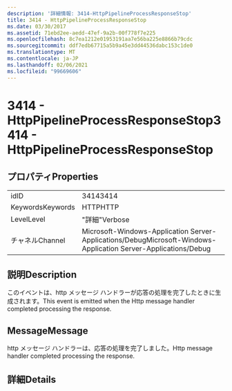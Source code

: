 ```yaml
---
description: '詳細情報: 3414-HttpPipelineProcessResponseStop'
title: 3414 - HttpPipelineProcessResponseStop
ms.date: 03/30/2017
ms.assetid: 71ebd2ee-aedd-47ef-9a2b-00f778f7e225
ms.openlocfilehash: 8c7ea1212e01953191aa7e56ba225e8866b79cdc
ms.sourcegitcommit: ddf7edb67715a5b9a45e3dd44536dabc153c1de0
ms.translationtype: MT
ms.contentlocale: ja-JP
ms.lasthandoff: 02/06/2021
ms.locfileid: "99669606"
---
```

# <a name="3414---httppipelineprocessresponsestop"></a><span data-ttu-id="4fa59-103">3414 - HttpPipelineProcessResponseStop</span><span class="sxs-lookup"><span data-stu-id="4fa59-103">3414 - HttpPipelineProcessResponseStop</span></span>

## <a name="properties"></a><span data-ttu-id="4fa59-104">プロパティ</span><span class="sxs-lookup"><span data-stu-id="4fa59-104">Properties</span></span>  
  
|||  
|-|-|  
|<span data-ttu-id="4fa59-105">id</span><span class="sxs-lookup"><span data-stu-id="4fa59-105">ID</span></span>|<span data-ttu-id="4fa59-106">3414</span><span class="sxs-lookup"><span data-stu-id="4fa59-106">3414</span></span>|  
|<span data-ttu-id="4fa59-107">Keywords</span><span class="sxs-lookup"><span data-stu-id="4fa59-107">Keywords</span></span>|<span data-ttu-id="4fa59-108">HTTP</span><span class="sxs-lookup"><span data-stu-id="4fa59-108">HTTP</span></span>|  
|<span data-ttu-id="4fa59-109">Level</span><span class="sxs-lookup"><span data-stu-id="4fa59-109">Level</span></span>|<span data-ttu-id="4fa59-110">"詳細"</span><span class="sxs-lookup"><span data-stu-id="4fa59-110">Verbose</span></span>|  
|<span data-ttu-id="4fa59-111">チャネル</span><span class="sxs-lookup"><span data-stu-id="4fa59-111">Channel</span></span>|<span data-ttu-id="4fa59-112">Microsoft-Windows-Application Server-Applications/Debug</span><span class="sxs-lookup"><span data-stu-id="4fa59-112">Microsoft-Windows-Application Server-Applications/Debug</span></span>|  
  
## <a name="description"></a><span data-ttu-id="4fa59-113">説明</span><span class="sxs-lookup"><span data-stu-id="4fa59-113">Description</span></span>  

 <span data-ttu-id="4fa59-114">このイベントは、http メッセージ ハンドラーが応答の処理を完了したときに生成されます。</span><span class="sxs-lookup"><span data-stu-id="4fa59-114">This event is emitted when the Http message handler completed processing the response.</span></span>  
  
## <a name="message"></a><span data-ttu-id="4fa59-115">Message</span><span class="sxs-lookup"><span data-stu-id="4fa59-115">Message</span></span>  

 <span data-ttu-id="4fa59-116">http メッセージ ハンドラーは、応答の処理を完了しました。</span><span class="sxs-lookup"><span data-stu-id="4fa59-116">Http message handler completed processing the response.</span></span>  
  
## <a name="details"></a><span data-ttu-id="4fa59-117">詳細</span><span class="sxs-lookup"><span data-stu-id="4fa59-117">Details</span></span>
